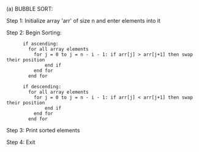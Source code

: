 (a) BUBBLE SORT:

Step 1: Initialize array 'arr' of size n and enter elements into it

Step 2: Begin Sorting:

          if ascending: 
            for all array elements 
              for j = 0 to j = n - i - 1: if arr[j] > arr[j+1] then swap their position
                  end if
              end for
            end for
          
          if descending:
            for all array elements 
              for j = 0 to j = n - i - 1: if arr[j] < arr[j+1] then swap their position
                  end if
              end for
            end for
            
Step 3: Print sorted elements 

Step 4: Exit
